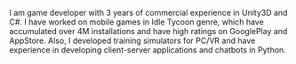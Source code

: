 I am game developer with 3 years of commercial experience in Unity3D and C#. I have worked on mobile
games in Idle Tycoon genre, which have accumulated over 4M installations and have high ratings on
GooglePlay and AppStore. Also, I developed training simulators for PC/VR and have experience in
developing client-server applications and chatbots in Python.
